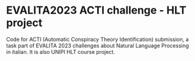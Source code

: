 # EVALITA2023 ACTI challenge - HLT project
Code for ACTI (Automatic Conspiracy Theory Identification) submission, a task part of EVALITA 2023 challenges about Natural Language Processing in italian. It is also UNIPI HLT course project.
